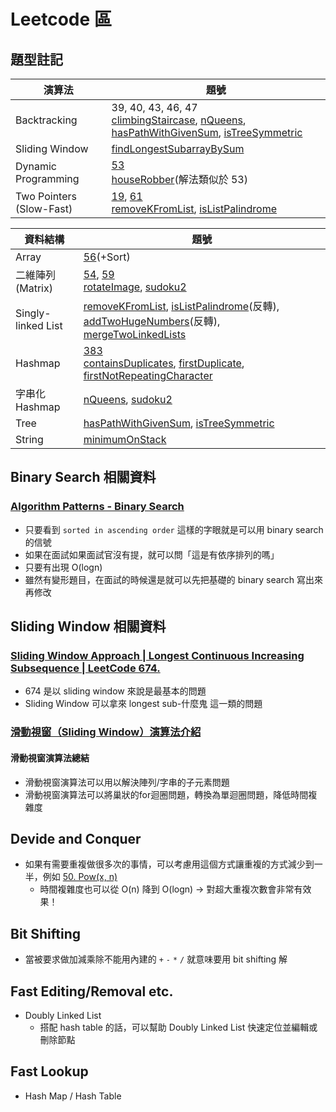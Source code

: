 # Leetcode 區

## 題型註記

| 演算法 | 題號 |
|---|---|
| Backtracking | 39, 40, 43, 46, 47 <br> [climbingStaircase](https://github.com/vc7/algorithm_datas_tructure_leetcode/blob/master/codesignal/climbingStaircase.md), [nQueens](https://github.com/vc7/algorithm_datas_tructure_leetcode/blob/master/codesignal/nQueens.md), [hasPathWithGivenSum](https://github.com/vc7/algorithm_datas_tructure_leetcode/blob/master/codesignal/hasPathWithGivenSum.md), [isTreeSymmetric](https://github.com/vc7/algorithm_datas_tructure_leetcode/blob/master/codesignal/isTreeSymmetric.md) |
| Sliding Window | [findLongestSubarrayBySum](https://github.com/vc7/algorithm_datas_tructure_leetcode/blob/master/codesignal/findLongestSubarrayBySum.md)
| Dynamic Programming | [53](https://github.com/vc7/algorithm_datas_tructure_leetcode/blob/master/leetcode/0053_maximum_subarray.md)<br>[houseRobber](https://github.com/vc7/algorithm_datas_tructure_leetcode/blob/master/codesignal/houseRobber.md)(解法類似於 53)
| Two Pointers (Slow-Fast) | [19](https://github.com/vc7/algorithm_datas_tructure_leetcode/blob/b7ac153c5d5e5ab894d86b7d9c66a87917de7dae/leetcode/0019_remove_nth_node_from_end_of_list.md), [61](https://github.com/vc7/algorithm_datas_tructure_leetcode/blob/master/leetcode/0061_rotate_list.md)<br>[removeKFromList](https://github.com/vc7/algorithm_datas_tructure_leetcode/blob/master/codesignal/removeKFromList.md), [isListPalindrome](https://github.com/vc7/algorithm_datas_tructure_leetcode/blob/master/codesignal/isListPalindrome.md)

| 資料結構 | 題號 |
|---|---|
| Array | [56](https://github.com/vc7/algorithm_datas_tructure_leetcode/blob/master/leetcode/0056_merge_intervals.md)(+Sort)
| 二維陣列(Matrix) | [54](https://github.com/vc7/algorithm_datas_tructure_leetcode/blob/master/leetcode/0054_spiral_matrix.md), [59](https://github.com/vc7/algorithm_datas_tructure_leetcode/blob/master/leetcode/0059_spiral_matrix_II.md)<br>[rotateImage](https://github.com/vc7/algorithm_datas_tructure_leetcode/blob/master/codesignal/rotateImage.md), [sudoku2](https://github.com/vc7/algorithm_datas_tructure_leetcode/blob/master/codesignal/sudoku2.md) |
| Singly-linked List | [removeKFromList](https://github.com/vc7/algorithm_datas_tructure_leetcode/blob/master/codesignal/removeKFromList.md), [isListPalindrome](https://github.com/vc7/algorithm_datas_tructure_leetcode/blob/master/codesignal/isListPalindrome.md)(反轉), [addTwoHugeNumbers](https://github.com/vc7/algorithm_datas_tructure_leetcode/blob/master/codesignal/addTwoHugeNumbers.md)(反轉), [mergeTwoLinkedLists](https://github.com/vc7/algorithm_datas_tructure_leetcode/blob/master/codesignal/mergeTwoLinkedLists.md)
| Hashmap | [383](https://github.com/vc7/algorithm_datas_tructure_leetcode/blob/master/leetcode/0383_ransom_note.md)<br>[containsDuplicates](https://github.com/vc7/algorithm_datas_tructure_leetcode/blob/master/codesignal/containsDuplicates.md), [firstDuplicate](https://github.com/vc7/algorithm_datas_tructure_leetcode/blob/master/codesignal/firstDuplicate.md), [firstNotRepeatingCharacter](https://github.com/vc7/algorithm_datas_tructure_leetcode/blob/master/codesignal/firstNotRepeatingCharacter.md)
| 字串化 Hashmap | [nQueens](https://github.com/vc7/algorithm_datas_tructure_leetcode/blob/master/codesignal/nQueens.md), [sudoku2](https://github.com/vc7/algorithm_datas_tructure_leetcode/blob/master/codesignal/sudoku2.md)
| Tree | [hasPathWithGivenSum](https://github.com/vc7/algorithm_datas_tructure_leetcode/blob/master/codesignal/hasPathWithGivenSum.md), [isTreeSymmetric](https://github.com/vc7/algorithm_datas_tructure_leetcode/blob/master/codesignal/isTreeSymmetric.md)
| String | [minimumOnStack](https://github.com/vc7/algorithm_datas_tructure_leetcode/blob/master/codesignal/minimumOnStack.md)


## Binary Search 相關資料

### [Algorithm Patterns - Binary Search](https://www.youtube.com/watch?v=8T77iUOuXRA)

- 只要看到 `sorted in ascending order` 這樣的字眼就是可以用 binary search 的信號
- 如果在面試如果面試官沒有提，就可以問「這是有依序排列的嗎」
- 只要有出現 O(logn)
- 雖然有變形題目，在面試的時候還是就可以先把基礎的 binary search 寫出來再修改

## Sliding Window 相關資料

### [Sliding Window Approach | Longest Continuous Increasing Subsequence | LeetCode 674.](https://www.youtube.com/watch?v=jSvoE-_Yhs4)

- 674 是以 sliding window 來說是最基本的問題
- Sliding Window 可以拿來 longest sub-什麼鬼 這一類的問題

### [滑動視窗（Sliding Window）演算法介紹](https://www.jishuwen.com/d/2Epc/zh-tw)

#### 滑動視窗演算法總結

- 滑動視窗演算法可以用以解決陣列/字串的子元素問題
- 滑動視窗演算法可以將巢狀的for迴圈問題，轉換為單迴圈問題，降低時間複雜度

## Devide and Conquer

- 如果有需要重複做很多次的事情，可以考慮用這個方式讓重複的方式減少到一半，例如 [50. Pow(x, n)](https://leetcode.com/problems/powx-n/)
  - 時間複雜度也可以從 O(n) 降到 O(logn) → 對超大重複次數會非常有效果！

## Bit Shifting

- 當被要求做加減乘除不能用內建的 `+` `-` `*` `/` 就意味要用 bit shifting 解

## Fast Editing/Removal etc.

- Doubly Linked List
  - 搭配 hash table 的話，可以幫助 Doubly Linked List 快速定位並編輯或刪除節點

## Fast Lookup

- Hash Map / Hash Table
